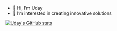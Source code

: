 - 👋 Hi, I’m Uday
- 👀 I’m interested in creating innovative solutions

[![Uday's GitHub stats](https://github-readme-stats.vercel.app/api?username=udaysinghkanwar)](https://github.com/anuraghazra/github-readme-stats)
<!---
udaysinghkanwar/udaysinghkanwar is a ✨ special ✨ repository because its `README.md` (this file) appears on your GitHub profile.
You can click the Preview link to take a look at your changes.
--->
